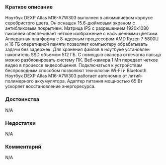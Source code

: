 ### **Краткое описание**
Ноутбук DEXP Atlas M16-A7W303 выполнен в алюминиевом корпусе серебристого цвета. Он оснащен 15.6-дюймовым экраном с антибликовым покрытием. Матрица IPS с разрешением 1920x1080 пикселей обеспечивает четкое изображение с насыщенными цветами. Аппаратная платформа с 8-ядерным процессором AMD Ryzen 7 5800U и 16 ГБ оперативной памяти позволяет компьютеру обрабатывать задачи без задержек.  Для хранения файлов в ноутбуке установлен накопитель SSD объемом 512 ГБ. С помощью сканера отпечатка пальца можно разблокировать систему ПК. Веб-камера 1 Мп передает четкое видео в процессе видеообщения. Подключаться к устройствам беспроводным способом позволяют технологии Wi-Fi и Bluetooth. Ноутбук DEXP Atlas M16-A7W303 работает автономно от литий-полимерного аккумулятора. Адаптер питания мощностью 65 Вт ускоряет восстановление энергоресурса.

### **Достоинства**
N/A

### **Недостатки**
N/A

### **Комментарий**
N/A
